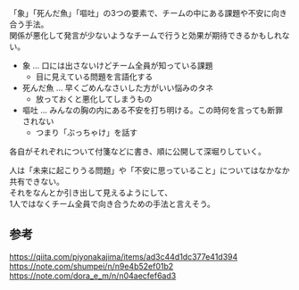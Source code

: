 「象」「死んだ魚」「嘔吐」の3つの要素で、チームの中にある課題や不安に向き合う手法。  
関係が悪化して発言が少ないようなチームで行うと効果が期待できるかもしれない。

* 象 ... 口には出さないけどチーム全員が知っている課題
  - 目に見えている問題を言語化する
* 死んだ魚 ... 早くごめんなさいした方がいい悩みのタネ
  - 放っておくと悪化してしまうもの
* 嘔吐 ... みんなの胸の内にある不安を打ち明ける。この時何を言っても断罪されない
  - つまり「ぶっちゃけ」を話す

各自がそれぞれについて付箋などに書き、順に公開して深堀りしていく。

人は「未来に起こりうる問題」や「不安に思っていること」についてはなかなか共有できない。  
それをなんとか引き出して見えるようにして、  
1人ではなくチーム全員で向き合うための手法と言えそう。

## 参考
<https://qiita.com/piyonakajima/items/ad3c44d1dc377e41d394>  
<https://note.com/shumpei/n/n9e4b52ef01b2>  
<https://note.com/dora_e_m/n/n04aecfef6ad3>